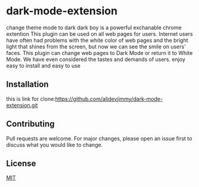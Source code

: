 # dark-mode-extension
change theme mode to dark
 dark boy is a powerful exchanable chrome extention
 This plugin can be used on all web pages for users. Internet users have often had problems with the white color of web pages and the bright light that shines from the screen, but now we can see the smile on users' faces. This plugin can change web pages to Dark Mode or return it to White Mode. We have even considered the tastes and demands of users. enjoy
 easy to install and easy to use 
 ## Installation
 this is link for clone:https://github.com/alidevjimmy/dark-mode-extension.git
 
 ## Contributing
Pull requests are welcome. For major changes, please open an issue first to discuss what you would like to change.
 ## License
[MIT](https://choosealicense.com/licenses/mit/)
